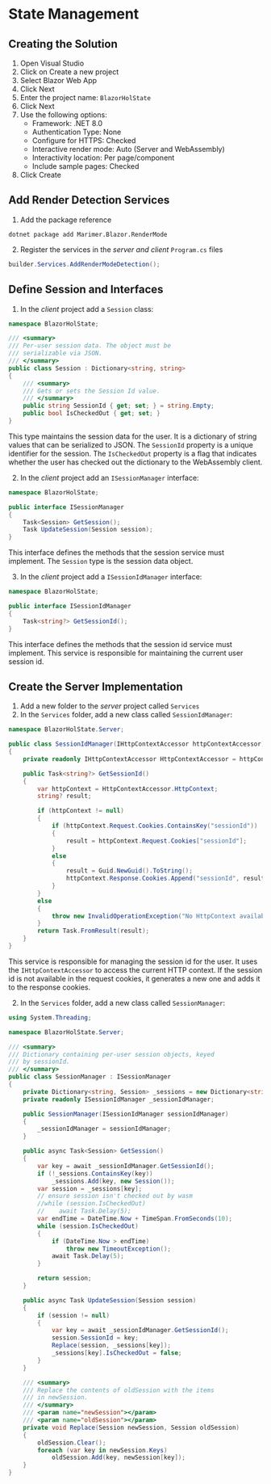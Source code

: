 # State Management

## Creating the Solution

1. Open Visual Studio
2. Click on Create a new project
3. Select Blazor Web App
4. Click Next
5. Enter the project name: `BlazorHolState`
6. Click Next
7. Use the following options:
   - Framework: .NET 8.0
   - Authentication Type: None
   - Configure for HTTPS: Checked
   - Interactive render mode: Auto (Server and WebAssembly)
   - Interactivity location: Per page/component
   - Include sample pages: Checked
8. Click Create

## Add Render Detection Services

1. Add the package reference

```text
dotnet package add Marimer.Blazor.RenderMode
```

2. Register the services in the _server and client_ `Program.cs` files

```csharp
builder.Services.AddRenderModeDetection();
```

## Define Session and Interfaces

1. In the _client_ project add a `Session` class:

```csharp
namespace BlazorHolState;

/// <summary>
/// Per-user session data. The object must be 
/// serializable via JSON.
/// </summary>
public class Session : Dictionary<string, string>
{
    /// <summary>
    /// Gets or sets the Session Id value.
    /// </summary>
    public string SessionId { get; set; } = string.Empty;
    public bool IsCheckedOut { get; set; }
}
```

This type maintains the session data for the user. It is a dictionary of string values that can be serialized to JSON. The `SessionId` property is a unique identifier for the session. The `IsCheckedOut` property is a flag that indicates whether the user has checked out the dictionary to the WebAssembly client.

2. In the _client_ project add an `ISessionManager` interface:

```csharp
namespace BlazorHolState;

public interface ISessionManager
{
    Task<Session> GetSession();
    Task UpdateSession(Session session);
}
```

This interface defines the methods that the session service must implement. The `Session` type is the session data object.

3. In the _client_ project add a `ISessionIdManager` interface:

```csharp
namespace BlazorHolState;

public interface ISessionIdManager
{
    Task<string?> GetSessionId();
}
```

This interface defines the methods that the session id service must implement. This service is responsible for maintaining the current user session id.

## Create the Server Implementation

1. Add a new folder to the _server_ project called `Services`
1. In the `Services` folder, add a new class called `SessionIdManager`:

```csharp
namespace BlazorHolState.Server;

public class SessionIdManager(IHttpContextAccessor httpContextAccessor) : ISessionIdManager
{
    private readonly IHttpContextAccessor HttpContextAccessor = httpContextAccessor;

    public Task<string?> GetSessionId()
    {
        var httpContext = HttpContextAccessor.HttpContext;
        string? result;

        if (httpContext != null)
        {
            if (httpContext.Request.Cookies.ContainsKey("sessionId"))
            {
                result = httpContext.Request.Cookies["sessionId"];
            }
            else
            {
                result = Guid.NewGuid().ToString();
                httpContext.Response.Cookies.Append("sessionId", result);
            }
        }
        else
        {
            throw new InvalidOperationException("No HttpContext available");
        }
        return Task.FromResult(result);
    }
}
```

This service is responsible for managing the session id for the user. It uses the `IHttpContextAccessor` to access the current HTTP context. If the session id is not available in the request cookies, it generates a new one and adds it to the response cookies.

2. In the `Services` folder, add a new class called `SessionManager`:

```csharp
using System.Threading;

namespace BlazorHolState.Server;

/// <summary>
/// Dictionary containing per-user session objects, keyed
/// by sessionId.
/// </summary>
public class SessionManager : ISessionManager
{ 
    private Dictionary<string, Session> _sessions = new Dictionary<string, Session>();
    private readonly ISessionIdManager _sessionIdManager;

    public SessionManager(ISessionIdManager sessionIdManager)
    {
        _sessionIdManager = sessionIdManager;
    }

    public async Task<Session> GetSession()
    {
        var key = await _sessionIdManager.GetSessionId();
        if (!_sessions.ContainsKey(key))
            _sessions.Add(key, new Session());
        var session = _sessions[key];
        // ensure session isn't checked out by wasm
        //while (session.IsCheckedOut)
        //    await Task.Delay(5);
        var endTime = DateTime.Now + TimeSpan.FromSeconds(10);
        while (session.IsCheckedOut)
        {
            if (DateTime.Now > endTime)
                throw new TimeoutException();
            await Task.Delay(5);
        }

        return session;
    }

    public async Task UpdateSession(Session session)
    {
        if (session != null)
        {
            var key = await _sessionIdManager.GetSessionId();
            session.SessionId = key;
            Replace(session, _sessions[key]);
            _sessions[key].IsCheckedOut = false;
        }
    }

    /// <summary>
    /// Replace the contents of oldSession with the items
    /// in newSession.
    /// </summary>
    /// <param name="newSession"></param>
    /// <param name="oldSession"></param>
    private void Replace(Session newSession, Session oldSession)
    {
        oldSession.Clear();
        foreach (var key in newSession.Keys)
            oldSession.Add(key, newSession[key]);
    }
}
```

